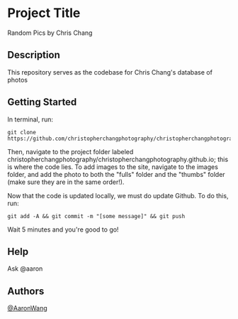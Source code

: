 # Project Title

Random Pics by Chris Chang

## Description

This repository serves as the codebase for Chris Chang's database of photos

## Getting Started

In terminal, run:
```
git clone https://github.com/christopherchangphotography/christopherchangphotography.github.io.git
```

Then, navigate to the project folder labeled christopherchangphotography/christopherchangphotography.github.io; this is where the code lies. To add images to the site, navigate to the images folder, and add the photo to both the "fulls" folder and the "thumbs" folder (make sure they are in the same order!).

Now that the code is updated locally, we must do update Github. To do this, run: 
```
git add -A && git commit -m "[some message]" && git push 
```

Wait 5 minutes and you're good to go!

## Help

Ask @aaron

## Authors

[@AaronWang](https://aaronjwang.com)
